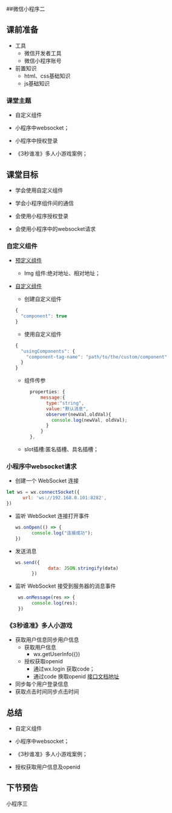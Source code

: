 ##微信小程序二

## 课前准备

- 工具
  - 微信开发者工具
  - 微信小程序账号
- 前置知识
  - html、css基础知识
  - js基础知识

### 课堂主题

- 自定义组件

- 小程序中websocket；

- 小程序中授权登录

- 《3秒谁准》多人小游戏案例；

  

  

## 课堂目标

- 学会使用自定义组件

- 学会小程序组件间的通信

- 会使用小程序授权登录

- 会使用小程序中的websocket请求

  

### 自定义组件

- [预定义组件](https://developers.weixin.qq.com/miniprogram/dev/component/)

  - Img 组件:绝对地址、相对地址； 

- [自定义组件](https://developers.weixin.qq.com/miniprogram/dev/framework/custom-component/)

  - 创建自定义组件

  ```js
  {
    "component": true
  }
  ```

  - 使用自定义组件

  ```js
  {
    "usingComponents": {
      "component-tag-name": "path/to/the/custom/component"
    }
  }
  ```

  - 组件传参

    ```js
      properties: {
          message:{
            type:"string",
            value:"默认消息",
            observer(newVal,oldVal){
              console.log(newVal, oldVal);
            }
          }
      },
    ```

  - slot插槽:匿名插槽、具名插槽；

###  小程序中websocket请求

-  创建一个 WebSocket 连接

  ```js
  let ws = wx.connectSocket({
        url: 'ws://192.168.0.101:8282',
  })
  ```

- 监听 WebSocket 连接打开事件

  ```js
  ws.onOpen(() => {
  		console.log("连接成功");
  })
  ```

- 发送消息

  ```js
  ws.send({
              data: JSON.stringify(data)
        })
  ```

- 监听 WebSocket 接受到服务器的消息事件

  ```js
   ws.onMessage(res => {
   		console.log(res);
   })
  ```




### 《3秒谁准》多人小游戏

- 获取用户信息同步用户信息
  - 获取用户信息
    - wx.getUserInfo({})
  - 授权获取openid
    - 通过wx.login 获取code；
    - 通过code 换取openid  [接口文档地址](https://developers.weixin.qq.com/miniprogram/dev/api-backend/open-api/login/auth.code2Session.html)
- 同步每个用户登录信息
- 获取点击时间同步点击时间



## 总结

- 自定义组件

- 小程序中websocket；
- 《3秒谁准》多人小游戏案例；
- 授权获取用户信息及openid


##  下节预告

小程序三



